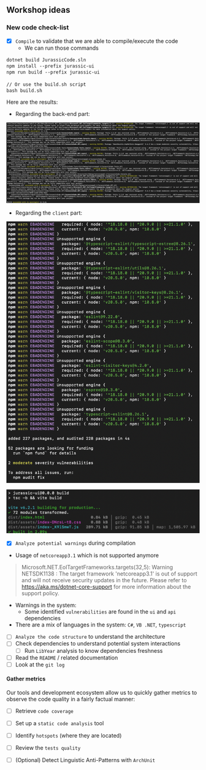 ## Workshop ideas
### New code check-list
- [x] `Compile` to validate that we are able to compile/execute the code
  - We can run those commands
```shell
dotnet build JurassicCode.sln
npm install --prefix jurassic-ui 
npm run build --prefix jurassic-ui

// Or use the build.sh script
bash build.sh
```

Here are the results:
- Regarding the back-end part:

![Back-end warnings](img/warning-back.png)

- Regarding the `client` part:

![Npm install](img/audit.png)

![Front-end warnings](img/warning-front.png)

- [x] `Analyze potential warnings` during compilation

- Usage of `netcoreapp3.1` which is not supported anymore
> Microsoft.NET.EolTargetFrameworks.targets(32,5): Warning NETSDK1138 : The target framework 'netcoreapp3.1' is out of support and will not receive security updates in the future. Please refer to https://aka.ms/dotnet-core-support for more information about the support policy.

- Warnings in the system:
  - Some identified `vulnerabilities` are found in the `ui` and `api` dependencies
- There are a mix of languages in the system: `C#`, `VB .NET`, `typescript`

- [ ] `Analyze the code structure` to understand the architecture 
- [ ] Check dependencies to understand potential system interactions
  - [ ] Run `LibYear` analysis to know dependencies freshness
- [ ] Read the `README` / related documentation
- [ ] Look at the `git log`

#### Gather metrics
Our tools and development ecosystem allow us to quickly gather metrics to observe the code quality in a fairly factual manner:

- [ ] Retrieve `code coverage` 
- [ ] Set up a `static code analysis` tool
- [ ] Identify `hotspots` (where they are located)
- [ ] Review the `tests quality`

- [ ] (Optional) Detect Linguistic Anti-Patterns with `ArchUnit`